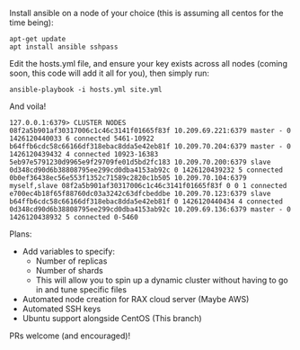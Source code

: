 Install ansible on a node of your choice (this is assuming all centos for the time being):

```
apt-get update
apt install ansible sshpass
```

Edit the hosts.yml file, and ensure your key exists across all nodes (coming soon, this code will add it all for you), then simply run:

```
ansible-playbook -i hosts.yml site.yml
```

And voila!

```
127.0.0.1:6379> CLUSTER NODES
08f2a5b901af30317006c1c46c3141f01665f83f 10.209.69.221:6379 master - 0 1426120440033 6 connected 5461-10922
b64ffb6cdc58c66166df318ebac8dda5e42eb81f 10.209.70.204:6379 master - 0 1426120439432 4 connected 10923-16383
5eb97e5791230d9965e9f29709fe01d5bd2fc183 10.209.70.200:6379 slave 0d348cd90d6b38808795ee299cd0dba4153ab92c 0 1426120439232 5 connected
0b0ef36438ec56e553f1352c71589c2820c1b505 10.209.70.104:6379 myself,slave 08f2a5b901af30317006c1c46c3141f01665f83f 0 0 1 connected
e700ec4b18f65f88760dc03a3242c63dfcbeddbe 10.209.70.123:6379 slave b64ffb6cdc58c66166df318ebac8dda5e42eb81f 0 1426120440434 4 connected
0d348cd90d6b38808795ee299cd0dba4153ab92c 10.209.69.136:6379 master - 0 1426120438932 5 connected 0-5460
```

Plans:

- Add variables to specify:
  - Number of replicas
  - Number of shards
  - This will allow you to spin up a dynamic cluster without having to go in and tune specific files
- Automated node creation for RAX cloud server (Maybe AWS)
- Automated SSH keys
- Ubuntu support alongside CentOS (This branch)
 

PRs welcome (and encouraged)!
